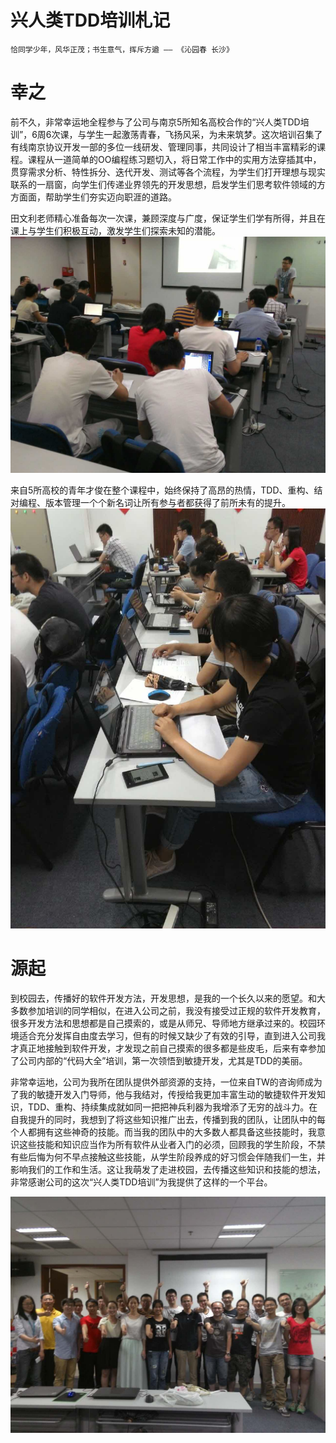兴人类TDD培训札记
=================

```
恰同学少年，风华正茂；书生意气，挥斥方遒 —— 《沁园春 长沙》
```
# 幸之
前不久，非常幸运地全程参与了公司与南京5所知名高校合作的“兴人类TDD培训”，6周6次课，与学生一起激荡青春，飞扬风采，为未来筑梦。这次培训召集了有线南京协议开发一部的多位一线研发、管理同事，共同设计了相当丰富精彩的课程。课程从一道简单的OO编程练习题切入，将日常工作中的实用方法穿插其中，贯穿需求分析、特性拆分、迭代开发、测试等各个流程，为学生们打开理想与现实联系的一扇窗，向学生们传递业界领先的开发思想，启发学生们思考软件领域的方方面面，帮助学生们夯实迈向职涯的道路。

田文利老师精心准备每次一次课，兼顾深度与广度，保证学生们学有所得，并且在课上与学生们积极互动，激发学生们探索未知的潜能。
![img=onclass](https://github.com/hxfirefox/blog/blob/master/team/res/1614314764.jpg)

来自5所高校的青年才俊在整个课程中，始终保持了高昂的热情，TDD、重构、结对编程、版本管理一个个新名词让所有参与者都获得了前所未有的提升。
![img=study](https://github.com/hxfirefox/blog/blob/master/team/res/1760258351.jpg)

# 源起
到校园去，传播好的软件开发方法，开发思想，是我的一个长久以来的愿望。和大多数参加培训的同学相似，在进入公司之前，我没有接受过正规的软件开发教育，很多开发方法和思想都是自己摸索的，或是从师兄、导师地方继承过来的。校园环境适合充分发挥自由度去学习，但有的时候又缺少了有效的引导，直到进入公司我才真正地接触到软件开发，才发现之前自己摸索的很多都是些皮毛，后来有幸参加了公司内部的“代码大全”培训，第一次领悟到敏捷开发，尤其是TDD的美丽。

非常幸运地，公司为我所在团队提供外部资源的支持，一位来自TW的咨询师成为了我的敏捷开发入门导师，他与我结对，传授给我更加丰富生动的敏捷软件开发知识，TDD、重构、持续集成就如同一把把神兵利器为我增添了无穷的战斗力。在自我提升的同时，我想到了将这些知识推广出去，传播到我的团队，让团队中的每个人都拥有这些神奇的技能。而当我的团队中的大多数人都具备这些技能时，我意识这些技能和知识应当作为所有软件从业者入门的必须，回顾我的学生阶段，不禁有些后悔为何不早点接触这些技能，从学生阶段养成的好习惯会伴随我们一生，并影响我们的工作和生活。这让我萌发了走进校园，去传播这些知识和技能的想法，非常感谢公司的这次“兴人类TDD培训”为我提供了这样的一个平台。

![img=all](https://github.com/hxfirefox/blog/blob/master/team/res/416489934.jpg)
